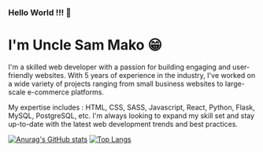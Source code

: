 ### Hello World !!! 👋
# I'm Uncle Sam Mako 😁

I'm a skilled web developer with a passion for building engaging and user-friendly websites. With 5 years of experience in the industry, I've worked on a wide variety of projects ranging from small business websites to large-scale e-commerce platforms.

My expertise includes : HTML, CSS, SASS, Javascript, React, Python, Flask, MySQL, PostgreSQL, etc. I'm always looking to expand my skill set and stay up-to-date with the latest web development trends and best practices.

[![Anurag's GitHub stats](https://github-readme-stats.vercel.app/api?username=Uncle-Sam-Mako&theme=dark&show_icons=true&count_private=true&icon_color=668fff&bg_color=DEG,212121,343B50&border_color=434d58&border_radius=20)](https://github.com/anuraghazra/github-readme-stats)
[![Top Langs](https://github-readme-stats.vercel.app/api/top-langs/?username=anuraghazra&hide_progress=true&theme=dark&count_private=true&&bg_color=DEG,212121,343B50&border_color=434d58&border_radius=20&hide=GLSL,TypeScript,Assembly,Astro,Rust,Go)](https://github.com/anuraghazra/github-readme-stats)



<!--
**Uncle-Sam-Mako/Uncle-Sam-Mako** is a ✨ _special_ ✨ repository because its `README.md` (this file) appears on your GitHub profile.

Here are some ideas to get you started:

- 🔭 I’m currently working on ...
- 🌱 I’m currently learning ...
- 👯 I’m looking to collaborate on ...
- 🤔 I’m looking for help with ...
- 💬 Ask me about ...
- 📫 How to reach me: ...
- 😄 Pronouns: ...
- ⚡ Fun fact: ...
-->
